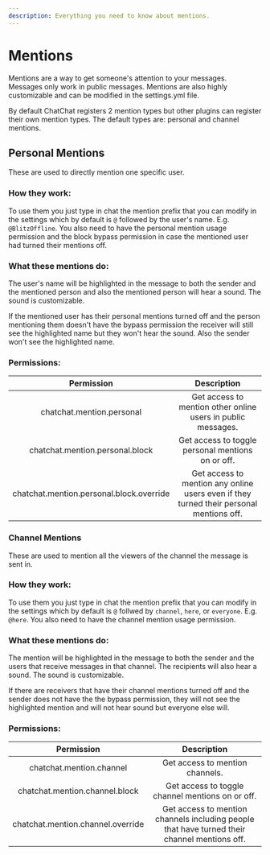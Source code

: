 ```yaml
---
description: Everything you need to know about mentions.
---
```


# Mentions

Mentions are a way to get someone's attention to your messages. Messages only work in public messages. Mentions are also highly customizable and can be modified in the settings.yml file.

By default ChatChat registers 2 mention types but other plugins can register their own mention types. The default types are: personal and channel mentions.

## Personal Mentions

These are used to directly mention one specific user.&#x20;

### How they work:

To use them you just type in chat the mention prefix that you can modify in the settings which by default is `@` followed by the user's name. E.g. `@BlitzOffline`. You also need to have the personal mention usage permission and the block bypass permission in case the mentioned user had turned their mentions off.

### What these mentions do:

The user's name will be highlighted in the message to both the sender and the mentioned person and also the mentioned person will hear a sound. The sound is customizable.

If the mentioned user has their personal mentions turned off and the person mentioning them doesn't have the bypass permission the receiver will still see the highlighted name but they won't hear the sound. Also the sender won't see the highlighted name.

### Permissions:

|                Permission                |                                       Description                                       |
| :--------------------------------------: | :-------------------------------------------------------------------------------------: |
|         chatchat.mention.personal        |               Get access to mention other online users in public messages.              |
|      chatchat.mention.personal.block     |                    Get access to toggle personal mentions on or off.                    |
| chatchat.mention.personal.block.override | Get access to mention any online users even if they turned their personal mentions off. |

### Channel Mentions

These are used to mention all the viewers of the channel the message is sent in.

### How they work:

To use them you just type in chat the mention prefix that you can modify in the settings which by default is `@` follwed by `channel`, `here`, or `everyone`. E.g. `@here`. You also need to have the channel mention usage permission.

### What these mentions do:

The mention will be highlighted in the message to both the sender and the users that receive messages in that channel. The recipients will also hear a sound. The sound is customizable.

If there are receivers that have their channel mentions turned off and the sender does not have the the bypass permission, they will not see the highlighted mention and will not hear sound but everyone else will.

### Permissions:

|             Permission            |                                          Description                                         |
| :-------------------------------: | :------------------------------------------------------------------------------------------: |
|      chatchat.mention.channel     |                                Get access to mention channels.                               |
|   chatchat.mention.channel.block  |                       Get access to toggle channel mentions on or off.                       |
| chatchat.mention.channel.override | Get access to mention channels including people that have turned their channel mentions off. |
